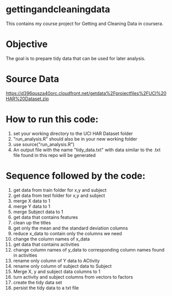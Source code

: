 # gettingandcleaningdata
This contains my course project for Getting and Cleaning Data in coursera. 

# Objective
The goal is to prepare tidy data that can be used for later analysis.

# Source Data
https://d396qusza40orc.cloudfront.net/getdata%2Fprojectfiles%2FUCI%20HAR%20Dataset.zip 

# How to run this code:
1. set your working directory to the UCI HAR Dataset folder 
2. "run_analysis.R" should also be in your new working folder
3. use source("run_analysis.R") 
4. An output file with the name "tidy_data.txt" with data similar to the .txt file found in this repo will be generated

# Sequence followed by the code:
1. get data from train folder for x,y and subject
2. get data from test folder for x,y and subject
3. merge X data to 1
4. merge Y data to 1
5. merge Subject data to 1
6. get data that contains features
7. clean up the titles
8. get only the mean and the standard deviation columns
9. reduce x_data to contain only the columns we need
10. change the column names of x_data
11. get data that contains activities
12. change column names of y_data to corresponding column names found in activities
13. rename only column of Y data to ACtivity
14. rename only column of subject data to Subject
15. Merge X, y and subject data columns to 1
16. turn activity and subject columns from vectors to factors
17. create the tidy data set
18. persist the tidy data to a txt file
